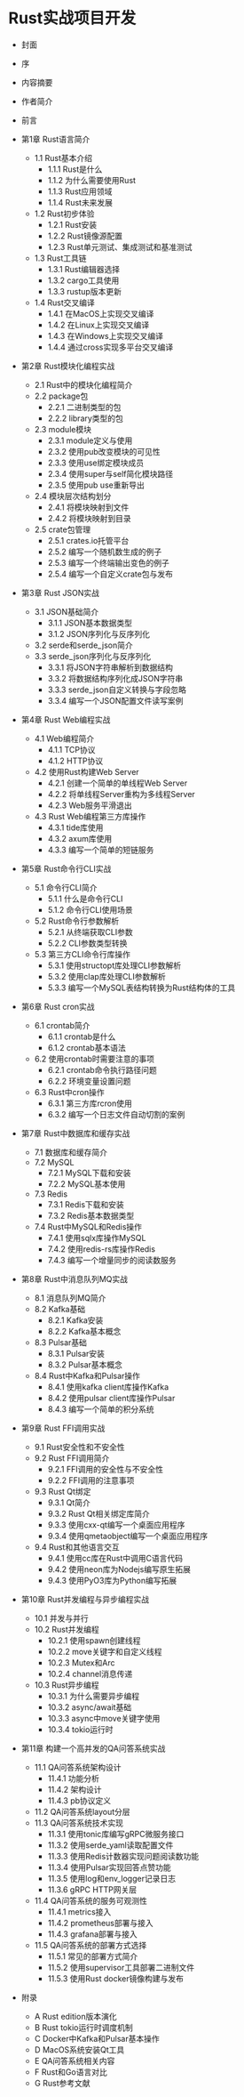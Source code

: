 # Rust实战项目开发

- 封面
- 序
- 内容摘要
- 作者简介
- 前言
- 第1章 Rust语言简介
    - 1.1 Rust基本介绍
        - 1.1.1 Rust是什么
        - 1.1.2 为什么需要使用Rust
        - 1.1.3 Rust应用领域
        - 1.1.4 Rust未来发展
    - 1.2 Rust初步体验
        - 1.2.1 Rust安装
        - 1.2.2 Rust镜像源配置
        - 1.2.3 Rust单元测试、集成测试和基准测试
    - 1.3 Rust工具链
        - 1.3.1 Rust编辑器选择
        - 1.3.2 cargo工具使用
        - 1.3.3 rustup版本更新
    - 1.4 Rust交叉编译
        - 1.4.1 在MacOS上实现交叉编译
        - 1.4.2 在Linux上实现交叉编译
        - 1.4.3 在Windows上实现交叉编译
        - 1.4.4 通过cross实现多平台交叉编译

- 第2章 Rust模块化编程实战
    - 2.1 Rust中的模块化编程简介
    - 2.2 package包
        - 2.2.1 二进制类型的包
        - 2.2.2 library类型的包
    - 2.3 module模块
        - 2.3.1 module定义与使用
        - 2.3.2 使用pub改变模块的可见性
        - 2.3.3 使用use绑定模块成员
        - 2.3.4 使用super与self简化模块路径
        - 2.3.5 使用pub use重新导出
    - 2.4 模块层次结构划分
        - 2.4.1 将模块映射到文件
        - 2.4.2 将模块映射到目录
    - 2.5 crate包管理
        - 2.5.1 crates.io托管平台
        - 2.5.2 编写一个随机数生成的例子
        - 2.5.3 编写一个终端输出变色的例子
        - 2.5.4 编写一个自定义crate包与发布

- 第3章 Rust JSON实战
    - 3.1 JSON基础简介
        - 3.1.1 JSON基本数据类型
        - 3.1.2 JSON序列化与反序列化
    - 3.2 serde和serde_json简介
    - 3.3 serde_json序列化与反序列化
        - 3.3.1 将JSON字符串解析到数据结构
        - 3.3.2 将数据结构序列化成JSON字符串
        - 3.3.3 serde_json自定义转换与字段忽略
        - 3.3.4 编写一个JSON配置文件读写案例

- 第4章 Rust Web编程实战
    - 4.1 Web编程简介
        - 4.1.1 TCP协议
        - 4.1.2 HTTP协议
    - 4.2 使用Rust构建Web Server
        - 4.2.1 创建一个简单的单线程Web Server
        - 4.2.2 将单线程Server重构为多线程Server
        - 4.2.3 Web服务平滑退出
    - 4.3 Rust Web编程第三方库操作
        - 4.3.1 tide库使用
        - 4.3.2 axum库使用
        - 4.3.3 编写一个简单的短链服务

- 第5章 Rust命令行CLI实战
    - 5.1 命令行CLI简介
        - 5.1.1 什么是命令行CLI
        - 5.1.2 命令行CLI使用场景
    - 5.2 Rust命令行参数解析
        - 5.2.1 从终端获取CLI参数
        - 5.2.2 CLI参数类型转换
    - 5.3 第三方CLI命令行库操作
        - 5.3.1 使用structopt库处理CLI参数解析
        - 5.3.2 使用clap库处理CLI参数解析
        - 5.3.3 编写一个MySQL表结构转换为Rust结构体的工具

- 第6章 Rust cron实战
    - 6.1 crontab简介
        - 6.1.1 crontab是什么
        - 6.1.2 crontab基本语法
    - 6.2 使用crontab时需要注意的事项
        - 6.2.1 crontab命令执行路径问题
        - 6.2.2 环境变量设置问题
    - 6.3 Rust中cron操作
        - 6.3.1 第三方库rcron使用
        - 6.3.2 编写一个日志文件自动切割的案例

- 第7章 Rust中数据库和缓存实战
    - 7.1 数据库和缓存简介
    - 7.2 MySQL
        - 7.2.1 MySQL下载和安装
        - 7.2.2 MySQL基本使用
    - 7.3 Redis
        - 7.3.1 Redis下载和安装
        - 7.3.2 Redis基本数据类型
    - 7.4 Rust中MySQL和Redis操作
        - 7.4.1 使用sqlx库操作MySQL
        - 7.4.2 使用redis-rs库操作Redis
        - 7.4.3 编写一个增量同步的阅读数服务

- 第8章 Rust中消息队列MQ实战
    - 8.1 消息队列MQ简介
    - 8.2 Kafka基础
        - 8.2.1 Kafka安装
        - 8.2.2 Kafka基本概念
    - 8.3 Pulsar基础
        - 8.3.1 Pulsar安装
        - 8.3.2 Pulsar基本概念
    - 8.4 Rust中Kafka和Pulsar操作
        - 8.4.1 使用kafka client库操作Kafka
        - 8.4.2 使用pulsar client库操作Pulsar
        - 8.4.3 编写一个简单的积分系统

- 第9章 Rust FFI调用实战
    - 9.1 Rust安全性和不安全性
    - 9.2 Rust FFI调用简介
        - 9.2.1 FFI调用的安全性与不安全性
        - 9.2.2 FFI调用的注意事项
    - 9.3 Rust Qt绑定
        - 9.3.1 Qt简介
        - 9.3.2 Rust Qt相关绑定库简介
        - 9.3.3 使用cxx-qt编写一个桌面应用程序
        - 9.3.4 使用qmetaobject编写一个桌面应用程序
    - 9.4 Rust和其他语言交互
        - 9.4.1 使用cc库在Rust中调用C语言代码
        - 9.4.2 使用neon库为Nodejs编写原生拓展
        - 9.4.3 使用PyO3库为Python编写拓展

- 第10章 Rust并发编程与异步编程实战
    - 10.1 并发与并行
    - 10.2 Rust并发编程
        - 10.2.1 使用spawn创建线程
        - 10.2.2 move关键字和自定义线程
        - 10.2.3 Mutex和Arc
        - 10.2.4 channel消息传递
    - 10.3 Rust异步编程
        - 10.3.1 为什么需要异步编程
        - 10.3.2 async/await基础
        - 10.3.3 async中move关键字使用
        - 10.3.4 tokio运行时
- 第11章 构建一个高并发的QA问答系统实战
    - 11.1 QA问答系统架构设计
        - 11.4.1 功能分析
        - 11.4.2 架构设计
        - 11.4.3 pb协议定义
    - 11.2 QA问答系统layout分层
    - 11.3 QA问答系统技术实现
        - 11.3.1 使用tonic库编写gRPC微服务接口
        - 11.3.2 使用serde_yaml读取配置文件
        - 11.3.3 使用Redis计数器实现问题阅读数功能
        - 11.3.4 使用Pulsar实现回答点赞功能
        - 11.3.5 使用log和env_logger记录日志
        - 11.3.6 gRPC HTTP网关层
    - 11.4 QA问答系统的服务可观测性
        - 11.4.1 metrics接入
        - 11.4.2 prometheus部署与接入
        - 11.4.3 grafana部署与接入
    - 11.5 QA问答系统的部署方式选择
        - 11.5.1 常见的部署方式简介
        - 11.5.2 使用supervisor工具部署二进制文件
        - 11.5.3 使用Rust docker镜像构建与发布

- 附录
    - A Rust edition版本演化
    - B Rust tokio运行时调度机制
    - C Docker中Kafka和Pulsar基本操作
    - D MacOS系统安装Qt工具
    - E QA问答系统相关内容
    - F Rust和Go语言对比
    - G Rust参考文献
